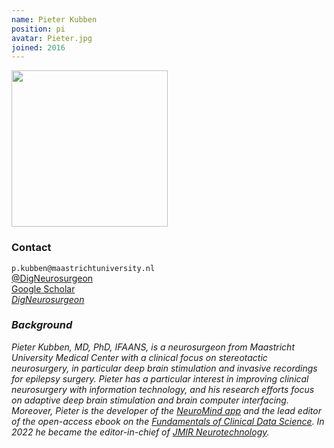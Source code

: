 ```yaml
---
name: Pieter Kubben
position: pi
avatar: Pieter.jpg
joined: 2016
---
```


<img width="250" src="{{site.baseurl}}/images/people/{{page.avatar}}" data-action="zoom">

### Contact

<i class="fa fa-envelope-o"></i>  `p.kubben@maastrichtuniversity.nl`<br/>
<i class="fa fa-twitter"></i> [@DigNeurosurgeon](https://twitter.com/DigNeurosurgeon) <br/>
<i class="fa fa-bar-chart"></i> [Google Scholar](https://scholar.google.de/citations?user=qJ8121AAAAAJ) <br/>
<i class="fa fa-github"> [DigNeurosurgeon](https://github.com/DigNeurosurgeon) <br/>

### Background
Pieter Kubben, MD, PhD, IFAANS, is a neurosurgeon from Maastricht University Medical Center with a clinical focus on stereotactic neurosurgery, in particular deep brain stimulation and invasive recordings for epilepsy surgery. Pieter has a particular interest in improving clinical neurosurgery with information technology, and his research efforts focus on adaptive deep brain stimulation and brain computer interfacing. Moreover, Pieter is the developer of the [NeuroMind app](http://neuromind.app) and the lead editor of the open-access ebook on the [Fundamentals of Clinical Data Science](http://www.clinicaldatasciencebook.com). In 2022 he became the editor-in-chief of [JMIR Neurotechnology](https://neuro.jmir.org).

